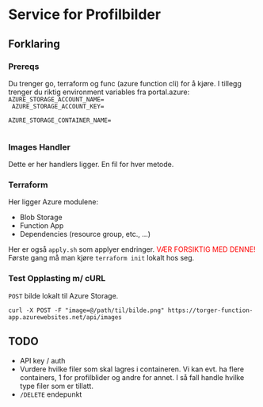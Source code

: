 # Service for Profilbilder

## Forklaring

### Prereqs

Du trenger go, terraform og func (azure function cli) for å kjøre. I tillegg trenger du riktig environment variables fra portal.azure:
<code>
AZURE_STORAGE_ACCOUNT_NAME=<br/>
AZURE_STORAGE_ACCOUNT_KEY=<br/>
AZURE_STORAGE_CONTAINER_NAME=<br/>
</code>

### Images Handler

Dette er her handlers ligger. En fil for hver metode.

### Terraform

Her ligger Azure modulene:

- Blob Storage
- Function App
- Dependencies (resource group, etc., ...)

<p>Her er også <code>apply.sh</code> som applyer endringer.<span style="color: red;"> VÆR FORSIKTIG MED DENNE!</span> Første gang må man kjøre <code>terraform init</code> lokalt hos seg.</p>

### Test Opplasting m/ cURL

<code>POST</code> bilde lokalt til Azure Storage.

```
curl -X POST -F "image=@/path/til/bilde.png" https://torger-function-app.azurewebsites.net/api/images
```

## TODO

- API key / auth
- Vurdere hvilke filer som skal lagres i containeren. Vi kan evt. ha flere containers, 1 for profilblider og andre for annet. I så fall handle hvilke type filer som er tillatt.
- <code>/DELETE</code> endepunkt
